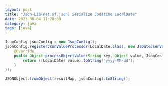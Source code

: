 ```yaml
---
layout: post
title: "Json-Lib(net.sf.json) Serialize Jodatime LocalDate"
date: 2023-06-04 11:28:00
category: java
tags: [java]
---
```


```java
JsonConfig jsonConfig = new JsonConfig();
jsonConfig.registerJsonValueProcessor(LocalDate.class, new JsDateJsonValueProcessor() {
	@Override
	public Object processObjectValue(String key, Object value, JsonConfig jsonConfig) {
		return ((LocalDate) value).toString("yyyy-MM-dd");
	}
});

JSONObject.fromObject(resultMap, jsonConfig).toString();
```


[jekyll]: http://jekyllrb.com
[jekyll-gh]: https://github.com/jekyll/jekyll
[jekyll-help]: https://github.com/jekyll/jekyll-help


